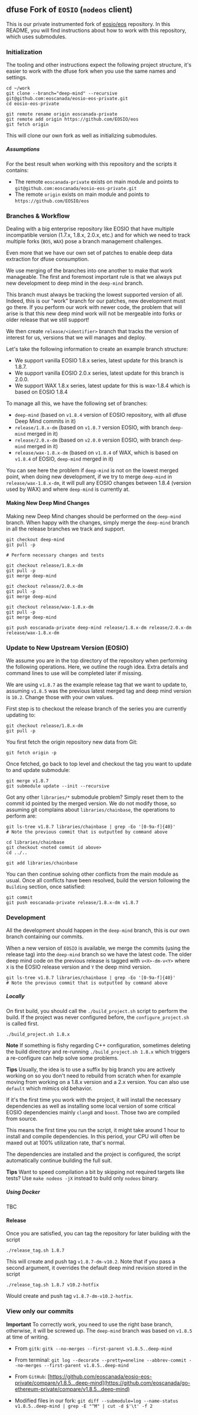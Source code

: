 ## dfuse Fork of `EOSIO` (`nodeos` client)

This is our private instrumented fork of [eosio/eos](https://github.com/eosio/eos) repository. In this README, you will find instructions about how to work with this repository, which uses submodules.

### Initialization

The tooling and other instructions expect the following project
structure, it's easier to work with the dfuse fork when you use
the same names and settings.

    cd ~/work
    git clone --branch="deep-mind" --recursive git@github.com:eoscanada/eosio-eos-private.git
    cd eosio-eos-private

    git remote rename origin eoscanada-private
    git remote add origin https://github.com/EOSIO/eos
    git fetch origin

This will clone our own fork as well as initializing submodules.

##### Assumptions

For the best result when working with this repository and the scripts it contains:

- The remote `eoscanada-private` exists on main module and points to `git@github.com:eoscanada/eosio-eos-private.git`
- The remote `origin` exists on main module and points to `https://github.com/EOSIO/eos`

### Branches & Workflow

Dealing with a big enterprise repository like EOSIO that have multiple
incompatible version (1.7.x, 1.8.x, 2.0.x, etc.) and for which we need
to track multiple forks (`BOS`, `WAX`) pose a branch management challenges.

Even more that we have our own set of patches to enable deep data extraction
for dfuse consumption.

We use merging of the branches into one another to make that work manageable.
The first and foremost important rule is that we always put new development to
deep mind in the `deep-mind` branch.

This branch must always be tracking the lowest supported version of all. Indeed,
this is our "work" branch for our patches, new development must go there. If you
perform our work with newer code, the problem that will arise is that this new
deep mind work will not be mergeable into forks or older release that we still
support!

We then create `release/<identifier>` branch that tracks the version of interest
for us, versions that we will manages and deploy.

Let's take the following information to create an example branch structure:

- We support vanilla EOSIO 1.8.x series, latest update for this branch is 1.8.7.
- We support vanilla EOSIO 2.0.x series, latest update for this branch is 2.0.0.
- We support WAX 1.8.x series, latest update for this is wax-1.8.4 which is based on EOSIO 1.8.4

To manage all this, we have the following set of branches:

- `deep-mind` (based on `v1.8.4` version of EOSIO repository, with all dfuse Deep Mind commits in it)
- `release/1.8.x-dm` (based on `v1.8.7` version EOSIO, with branch `deep-mind` merged in it)
- `release/2.0.x-dm` (based on `v2.0.0` version EOSIO, with branch `deep-mind` merged in it)
- `release/wax-1.8.x-dm` (based on `v1.8.4` of WAX, which is based on `v1.8.4` of EOSIO, `deep-mind` merged in it)

You can see here the problem if `deep-mind` is not on the lowest merged point, when doing new
development, if we try to merge `deep-mind` in `release/wax-1.8.x-dm`, it will pull any EOSIO
changes between 1.8.4 (version used by WAX) and where `deep-mind` is currently at.

#### Making New Deep Mind Changes

Making new Deep Mind changes should be performed on the `deep-mind` branch. When happy
with the changes, simply merge the `deep-mind` branch in all the release branches we track
and support.

    git checkout deep-mind
    git pull -p

    # Perform necessary changes and tests

    git checkout release/1.8.x-dm
    git pull -p
    git merge deep-mind

    git checkout release/2.0.x-dm
    git pull -p
    git merge deep-mind

    git checkout release/wax-1.8.x-dm
    git pull -p
    git merge deep-mind

    git push eoscanada-private deep-mind release/1.8.x-dm release/2.0.x-dm release/wax-1.8.x-dm

### Update to New Upstream Version (EOSIO)

We assume you are in the top directory of the repository when performing the following
operations. Here, we outline the rough idea. Extra details and command lines to use
will be completed later if missing.

We are using `v1.8.7` as the example release tag that we want to update to, assuming
`v1.8.5` was the previous latest merged tag and deep mind version is `10.2`. Change
those with your own values.

First step is to checkout the release branch of the series you are currently
updating to:

    git checkout release/1.8.x-dm
    git pull -p

You first fetch the origin repository new data from Git:

    git fetch origin -p

Once fetched, go back to top level and checkout the tag you want to update to
and update submodule:

    git merge v1.8.7
    git submodule update --init --recursive

Got any other `libraries/*` submodule problem? Simply reset them to the
commit id pointed by the merged version. We do not modify those, so assuming
git complains about `libraries/chainbase`, the operations to perform are:

    git ls-tree v1.8.7 libraries/chainbase | grep -Eo '[0-9a-f]{40}'
    # Note the previous commit that is outputted by command above

    cd libraries/chainbase
    git checkout <noted commit id above>
    cd ../..

    git add libraries/chainbase

You can then continue solving other conflicts from the main module as usual.
Once all conflicts have been resolved, build the version following the `Building`
section, once satisfied:

    git commit
    git push eoscanada-private release/1.8.x-dm v1.8.7

### Development

All the development should happen in the `deep-mind` branch, this is our own branch
containing our commits.

When a new version of `EOSIO` is available, we merge the commits (using the release tag)
into the `deep-mind` branch so we have the latest code. The older deep mind code on the
previous release is tagged with `v<X>-dm-v<Y>` where `X` is the EOSIO release version
and `Y` the deep mind version.

    git ls-tree v1.8.7 libraries/chainbase | grep -Eo '[0-9a-f]{40}'
    # Note the previous commit that is outputted by command above

##### Locally

On first build, you should call the `./build_project.sh` script to
perform the build. If the project was never configured before, the
`configure_project.sh` is called first.

    ./build_project.sh 1.8.x

**Note** If something is fishy regarding C++ configuration, sometimes
deleting the build directory and re-running `./build_project.sh 1.8.x`
which triggers a re-configure can help solve some problems.

**Tips** Usually, the idea is to use a suffix by big branch you are
actively working on so you don't need to rebuild from scratch when
for example moving from working on a 1.8.x version and a 2.x version.
You can also use `default` which mimics old behavior.

If it's the first time you work with the project, it will install
the necessary dependencies as well as installing some local version
of some critical EOSIO dependencies mainly `clang8` and `boost`. Those
two are compiled from source.

This means the first time you run the script, it might take around
1 hour to install and compile dependencies. In this period, your CPU
will often be maxed out at 100% utilization rate, that's normal.

The dependencies are installed and the project is configured, the script
automatically continue building the full suit.

**Tips** Want to speed compilation a bit by skipping not required targets
like tests? Use `make nodeos -jX` instead to build only `nodeos` binary.

##### Using Docker

TBC

#### Release

Once you are satisfied, you can tag the repository for later building with
the script

    ./release_tag.sh 1.8.7

This will create and push tag `v1.8.7-dm-v10.2`. Note that if you pass a second argument,
it overrides the default deep mind revision stored in the script

    ./release_tag.sh 1.8.7 v10.2-hotfix

Would create and push tag `v1.8.7-dm-v10.2-hotfix`.

### View only our commits

**Important** To correctly work, you need to use the right base branch, otherwise, it will be screwed up. The `deep-mind`
branch was based on `v1.8.5` at time of writing.

* From `gitk`: `gitk --no-merges --first-parent v1.8.5..deep-mind`
* From terminal: `git log --decorate --pretty=oneline --abbrev-commit --no-merges --first-parent v1.8.5..deep-mind`
* From `GitHub`: [https://github.com/eoscanada/eosio-eos-private/compare/v1.8.5...deep-mind](https://github.com/eoscanada/go-ethereum-private/compare/v1.8.5...deep-mind)

* Modified files in our fork: `git diff --submodule=log --name-status v1.8.5..deep-mind | grep -E "^M" | cut -d $'\t' -f 2`
